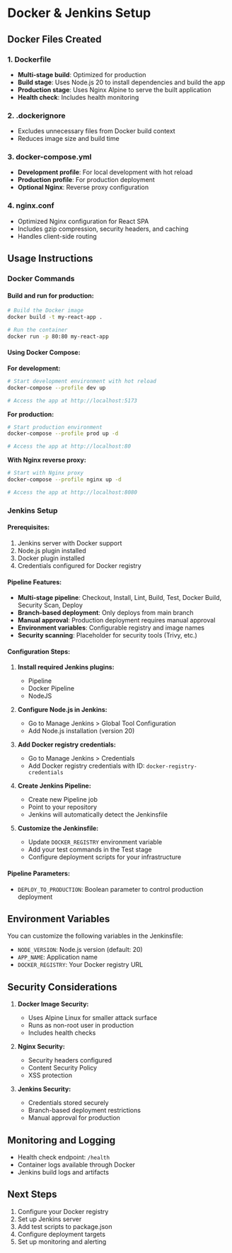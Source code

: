 # Docker & Jenkins Setup

## Docker Files Created

### 1. Dockerfile
- **Multi-stage build**: Optimized for production
- **Build stage**: Uses Node.js 20 to install dependencies and build the app
- **Production stage**: Uses Nginx Alpine to serve the built application
- **Health check**: Includes health monitoring

### 2. .dockerignore
- Excludes unnecessary files from Docker build context
- Reduces image size and build time

### 3. docker-compose.yml
- **Development profile**: For local development with hot reload
- **Production profile**: For production deployment
- **Optional Nginx**: Reverse proxy configuration

### 4. nginx.conf
- Optimized Nginx configuration for React SPA
- Includes gzip compression, security headers, and caching
- Handles client-side routing

## Usage Instructions

### Docker Commands

#### Build and run for production:
```bash
# Build the Docker image
docker build -t my-react-app .

# Run the container
docker run -p 80:80 my-react-app
```

#### Using Docker Compose:

**For development:**
```bash
# Start development environment with hot reload
docker-compose --profile dev up

# Access the app at http://localhost:5173
```

**For production:**
```bash
# Start production environment
docker-compose --profile prod up -d

# Access the app at http://localhost:80
```

**With Nginx reverse proxy:**
```bash
# Start with Nginx proxy
docker-compose --profile nginx up -d

# Access the app at http://localhost:8080
```

### Jenkins Setup

#### Prerequisites:
1. Jenkins server with Docker support
2. Node.js plugin installed
3. Docker plugin installed
4. Credentials configured for Docker registry

#### Pipeline Features:
- **Multi-stage pipeline**: Checkout, Install, Lint, Build, Test, Docker Build, Security Scan, Deploy
- **Branch-based deployment**: Only deploys from main branch
- **Manual approval**: Production deployment requires manual approval
- **Environment variables**: Configurable registry and image names
- **Security scanning**: Placeholder for security tools (Trivy, etc.)

#### Configuration Steps:

1. **Install required Jenkins plugins:**
   - Pipeline
   - Docker Pipeline
   - NodeJS

2. **Configure Node.js in Jenkins:**
   - Go to Manage Jenkins > Global Tool Configuration
   - Add Node.js installation (version 20)

3. **Add Docker registry credentials:**
   - Go to Manage Jenkins > Credentials
   - Add Docker registry credentials with ID: `docker-registry-credentials`

4. **Create Jenkins Pipeline:**
   - Create new Pipeline job
   - Point to your repository
   - Jenkins will automatically detect the Jenkinsfile

5. **Customize the Jenkinsfile:**
   - Update `DOCKER_REGISTRY` environment variable
   - Add your test commands in the Test stage
   - Configure deployment scripts for your infrastructure

#### Pipeline Parameters:
- `DEPLOY_TO_PRODUCTION`: Boolean parameter to control production deployment

## Environment Variables

You can customize the following variables in the Jenkinsfile:
- `NODE_VERSION`: Node.js version (default: 20)
- `APP_NAME`: Application name
- `DOCKER_REGISTRY`: Your Docker registry URL

## Security Considerations

1. **Docker Image Security:**
   - Uses Alpine Linux for smaller attack surface
   - Runs as non-root user in production
   - Includes health checks

2. **Nginx Security:**
   - Security headers configured
   - Content Security Policy
   - XSS protection

3. **Jenkins Security:**
   - Credentials stored securely
   - Branch-based deployment restrictions
   - Manual approval for production

## Monitoring and Logging

- Health check endpoint: `/health`
- Container logs available through Docker
- Jenkins build logs and artifacts

## Next Steps

1. Configure your Docker registry
2. Set up Jenkins server
3. Add test scripts to package.json
4. Configure deployment targets
5. Set up monitoring and alerting